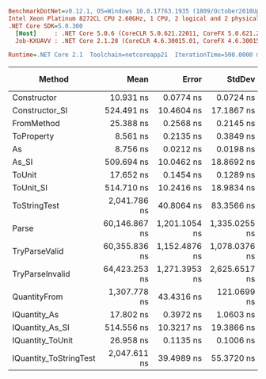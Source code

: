 ``` ini

BenchmarkDotNet=v0.12.1, OS=Windows 10.0.17763.1935 (1809/October2018Update/Redstone5)
Intel Xeon Platinum 8272CL CPU 2.60GHz, 1 CPU, 2 logical and 2 physical cores
.NET Core SDK=5.0.300
  [Host]     : .NET Core 5.0.6 (CoreCLR 5.0.621.22011, CoreFX 5.0.621.22011), X64 RyuJIT
  Job-KXUAVV : .NET Core 2.1.28 (CoreCLR 4.6.30015.01, CoreFX 4.6.30015.01), X64 RyuJIT

Runtime=.NET Core 2.1  Toolchain=netcoreapp21  IterationTime=500.0000 ms  

```
|                 Method |          Mean |         Error |        StdDev |        Median |  Gen 0 |  Gen 1 | Gen 2 | Allocated |
|----------------------- |--------------:|--------------:|--------------:|--------------:|-------:|-------:|------:|----------:|
|            Constructor |     10.931 ns |     0.0774 ns |     0.0724 ns |     10.947 ns |      - |      - |     - |         - |
|         Constructor_SI |    524.491 ns |    10.4604 ns |    17.1867 ns |    529.948 ns | 0.0278 |      - |     - |     192 B |
|             FromMethod |     25.388 ns |     0.2568 ns |     0.2145 ns |     25.478 ns |      - |      - |     - |         - |
|             ToProperty |      8.561 ns |     0.2135 ns |     0.3849 ns |      8.748 ns |      - |      - |     - |         - |
|                     As |      8.756 ns |     0.0212 ns |     0.0198 ns |      8.760 ns |      - |      - |     - |         - |
|                  As_SI |    509.694 ns |    10.0462 ns |    18.8692 ns |    519.379 ns | 0.0286 |      - |     - |     192 B |
|                 ToUnit |     17.652 ns |     0.1454 ns |     0.1289 ns |     17.683 ns |      - |      - |     - |         - |
|              ToUnit_SI |    514.710 ns |    10.2416 ns |    18.9834 ns |    525.442 ns | 0.0283 |      - |     - |     192 B |
|           ToStringTest |  2,041.786 ns |    40.8064 ns |    83.3566 ns |  2,086.554 ns | 0.1430 |      - |     - |     952 B |
|                  Parse | 60,146.867 ns | 1,201.1054 ns | 1,335.0255 ns | 60,528.001 ns | 6.8847 | 0.2151 |     - |   44816 B |
|          TryParseValid | 60,355.836 ns | 1,152.4876 ns | 1,078.0376 ns | 60,580.101 ns | 6.8493 | 0.2403 |     - |   44792 B |
|        TryParseInvalid | 64,423.253 ns | 1,271.3953 ns | 2,625.6517 ns | 65,707.989 ns | 6.7345 | 0.2641 |     - |   44392 B |
|           QuantityFrom |  1,307.778 ns |    43.4316 ns |   121.0699 ns |  1,300.000 ns |      - |      - |     - |      56 B |
|           IQuantity_As |     17.802 ns |     0.3972 ns |     1.0603 ns |     17.897 ns | 0.0037 |      - |     - |      24 B |
|        IQuantity_As_SI |    514.556 ns |    10.3217 ns |    19.3866 ns |    519.940 ns | 0.0278 |      - |     - |     192 B |
|       IQuantity_ToUnit |     26.958 ns |     0.1135 ns |     0.1006 ns |     26.965 ns | 0.0087 |      - |     - |      56 B |
| IQuantity_ToStringTest |  2,047.611 ns |    39.4989 ns |    55.3720 ns |  2,060.142 ns | 0.1404 |      - |     - |     952 B |
